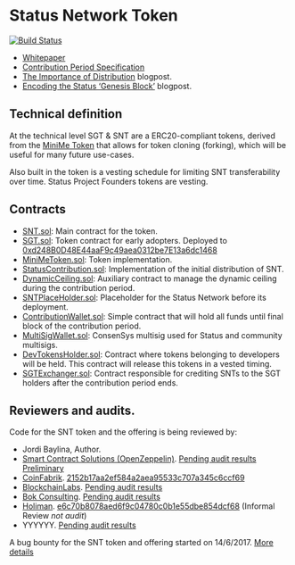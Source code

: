 # Status Network Token
[![Build Status](https://travis-ci.org/status-im/status-network-token.svg?branch=master)](https://travis-ci.org/status-im/status-network-token)

- [Whitepaper](https://status.im/whitepaper.pdf)
- [Contribution Period Specification](/SPEC.md)
- [The Importance of Distribution](https://blog.status.im/distribution-dynamic-ceilings-e2f427f5cca) blogpost.
- [Encoding the Status ‘Genesis Block’](https://blog.status.im/encoding-the-status-genesis-block-d73d287a750) blogpost.

## Technical definition

At the technical level SGT & SNT are a ERC20-compliant tokens, derived from the [MiniMe Token](https://github.com/Giveth/minime) that allows for token cloning (forking), which will be useful for many future use-cases.

Also built in the token is a vesting schedule for limiting SNT transferability over time. Status Project Founders tokens are vesting.

## Contracts

- [SNT.sol](/contracts/SNT.sol): Main contract for the token.
- [SGT.sol](/contracts/SGT.sol): Token contract for early adopters. Deployed to [0xd248B0D48E44aaF9c49aea0312be7E13a6dc1468](https://etherscan.io/address/0xd248B0D48E44aaF9c49aea0312be7E13a6dc1468#readContract)
- [MiniMeToken.sol](/contracts/MiniMeToken.sol): Token implementation.
- [StatusContribution.sol](/contracts/StatusContribution.sol): Implementation of the initial distribution of SNT.
- [DynamicCeiling.sol](/contracts/DynamicCeiling.sol): Auxiliary contract to manage the dynamic ceiling during the contribution period.
- [SNTPlaceHolder.sol](/contracts/SNTPlaceHolder.sol): Placeholder for the Status Network before its deployment.
- [ContributionWallet.sol](/contracts/ContributionWallet.sol): Simple contract that will hold all funds until final block of the contribution period.
- [MultiSigWallet.sol](/contracts/MultiSigWallet.sol): ConsenSys multisig used for Status and community multisigs.
- [DevTokensHolder.sol](/contracts/DevTokensHolder.sol): Contract where tokens belonging to developers will be held. This contract will release this tokens in a vested timing.
- [SGTExchanger.sol](/contracts/SGTExchanger.sol): Contract responsible for crediting SNTs to the SGT holders after the contribution period ends.

## Reviewers and audits.

Code for the SNT token and the offering is being reviewed by:

- Jordi Baylina, Author.
- [Smart Contract Solutions (OpenZeppelin)](https://smartcontractsolutions.com/). [Pending audit results](/) [Preliminary](/audits/prelim-smartcontractsolutions-ef163f1b6fd6fb0630a4b8c78d3b706f3fe1da33.md)
- [CoinFabrik](http://www.coinfabrik.com/). [2152b17aa2ef584a2aea95533c707a345c6ccf69](/audits/coinfabrik-2152b17aa2ef584a2aea95533c707a345c6ccf69.pdf)
- [BlockchainLabs](http://blockchainlabs.nz/). [Pending audit results](/)
- [Bok Consulting](https://www.bokconsulting.com.au/). [Pending audit results](/)
- [Holiman](https://github.com/holiman). [e6c70b8078aed6f9c04780c0b1e55dbe854dcf68](/audits/holiman-e6c70b8078aed6f9c04780c0b1e55dbe854dcf68.md) (Informal Review *not audit*)
- YYYYYY. [Pending audit results](/)

A bug bounty for the SNT token and offering started on 14/6/2017. [More details](https://blog.status.im/status-network-token-bug-bounty-a66fc2324359)
